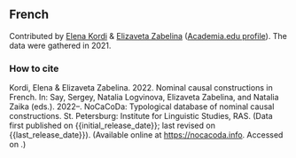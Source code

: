 ## French

Contributed by [Elena Kordi](https://iling.spb.ru/persons/kordi-elena-evgenevna) & [Elizaveta Zabelina](https://iling.spb.ru/persons/zabelina-elizaveta-aleksandrovna) ([Academia.edu profile](https://iling-spb.academia.edu/ElizavetaZabelina)). The data were gathered in 2021.

### How to cite

Kordi, Elena & Elizaveta Zabelina. 2022. Nominal causal constructions in French. In: Say, Sergey, Natalia Logvinova,
Elizaveta Zabelina, and Natalia Zaika (eds.). 2022–. NoCaCoDa: Typological database of nominal causal constructions.
St. Petersburg: Institute for Linguistic Studies, RAS. (Data first published on {{initial_release_date}};
last revised on {{last_release_date}}). (Available online at https://nocacoda.info. Accessed on <span class="today-span"></span>.)

